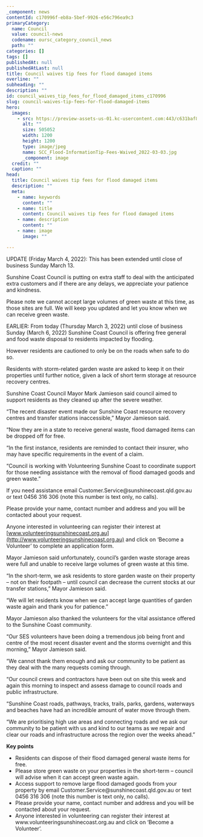 ```yaml
---
_component: news
contentId: c170996f-eb8a-5bef-9926-e56c796ea9c3
primaryCategory:
  name: Council
  value: council-news
  codename: oursc_category_council_news
  path: ""
categories: []
tags: []
publishedAt: null
publishedAtLast: null
title: Council waives tip fees for flood damaged items
overline: ""
subheading: ""
description: ""
id: council_waives_tip_fees_for_flood_damaged_items_c170996
slug: council-waives-tip-fees-for-flood-damaged-items
hero:
  images:
    - src: https://preview-assets-us-01.kc-usercontent.com:443/c631baf8-1b46-001f-580c-d0001b68b4a8/c69d743b-9f17-49ad-949e-fe4efdc05b3b/SCC_Flood-InformationTip-Fees-Waived_2022-03-03.jpg
      alt: ""
      size: 505052
      width: 1200
      height: 1200
      type: image/jpeg
      name: SCC_Flood-InformationTip-Fees-Waived_2022-03-03.jpg
      _component: image
  credit: ""
  caption: ""
head:
  title: Council waives tip fees for flood damaged items
  description: ""
  meta:
    - name: keywords
      content: ""
    - name: title
      content: Council waives tip fees for flood damaged items
    - name: description
      content: ""
    - name: image
      image: ""

---
```

UPDATE (Friday March 4, 2022): This has been extended until close of business Sunday March 13.

Sunshine Coast Council is putting on extra staff to deal with the anticipated extra customers and if there are any delays, we appreciate your patience and kindness.

Please note we cannot accept large volumes of green waste at this time, as those sites are full. We will keep you updated and let you know when we can receive green waste.

EARLIER: From today (Thursday March 3, 2022) until close of business Sunday (March 6, 2022) Sunshine Coast Council is offering free general and food waste disposal to residents impacted by flooding.

However residents are cautioned to only be on the roads when safe to do so.

Residents with storm-related garden waste are asked to keep it on their properties until further notice, given a lack of short term storage at resource recovery centres.

Sunshine Coast Council Mayor Mark Jamieson said council aimed to support residents as they cleaned up after the severe weather.

“The recent disaster event made our Sunshine Coast resource recovery centres and transfer stations inaccessible,” Mayor Jamieson said.

“Now they are in a state to receive general waste, flood damaged items can be dropped off for free.

“In the first instance, residents are reminded to contact their insurer, who may have specific requirements in the event of a claim.

“Council is working with Volunteering Sunshine Coast to coordinate support for those needing assistance with the removal of flood damaged goods and green waste.”

If you need assistance email Customer.Service\@sunshinecoast.qld.gov.au or text 0456 316 306 (note this number is text only, no calls).

Please provide your name, contact number and address and you will be contacted about your request.

Anyone interested in volunteering can register their interest at [www.volunteeringsunshinecoast.org.au](http://www.volunteeringsunshinecoast.org.au)
&#x20;and click on ‘Become a Volunteer’ to complete an application form.

Mayor Jamieson said unfortunately, council’s garden waste storage areas were full and unable to receive large volumes of green waste at this time.

“In the short-term, we ask residents to store garden waste on their property – not on their footpath – until council can decrease the current stocks at our transfer stations,” Mayor Jamieson said.

“We will let residents know when we can accept large quantities of garden waste again and thank you for patience.”

Mayor Jamieson also thanked the volunteers for the vital assistance offered to the Sunshine Coast community.

“Our SES volunteers have been doing a tremendous job being front and centre of the most recent disaster event and the storms overnight and this morning,” Mayor Jamieson said.

“We cannot thank them enough and ask our community to be patient as they deal with the many requests coming through.

“Our council crews and contractors have been out on site this week and again this morning to inspect and assess damage to council roads and public infrastructure.

“Sunshine Coast roads, pathways, tracks, trails, parks, gardens, waterways and beaches have had an incredible amount of water move through them.

“We are prioritising high use areas and connecting roads and we ask our community to be patient with us and kind to our teams as we repair and clear our roads and infrastructure across the region over the weeks ahead.”

**Key points**

*   Residents can dispose of their flood damaged general waste items for free.
*   Please store green waste on your properties in the short-term – council will advise when it can accept green waste again.
*   Access support to remove large flood damaged goods from your property by email Customer.Service\@sunshinecoast.qld.gov.au or text 0456 316 306 (note this number is text only, no calls).
*   Please provide your name, contact number and address and you will be contacted about your request.
*   Anyone interested in volunteering can register their interest at www\.volunteeringsunshinecoast.org.au and click on ‘Become a Volunteer’.
